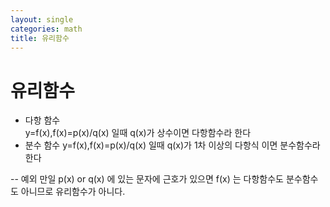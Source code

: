 ```yaml
---
layout: single
categories: math
title: 유리함수
---
```

# 유리함수
- 다항 함수  
y=f(x),f(x)=p(x)/q(x) 일때 q(x)가 상수이면 다항함수라 한다
- 분수 함수
y=f(x),f(x)=p(x)/q(x) 일때 q(x)가 1차 이상의 다항식 이면 분수함수라 한다

-- 예외 
만일 p(x) or q(x) 에 있는 문자에 근호가 있으면 f(x) 는 다항함수도 분수함수도 아니므로 유리함수가 아니다.